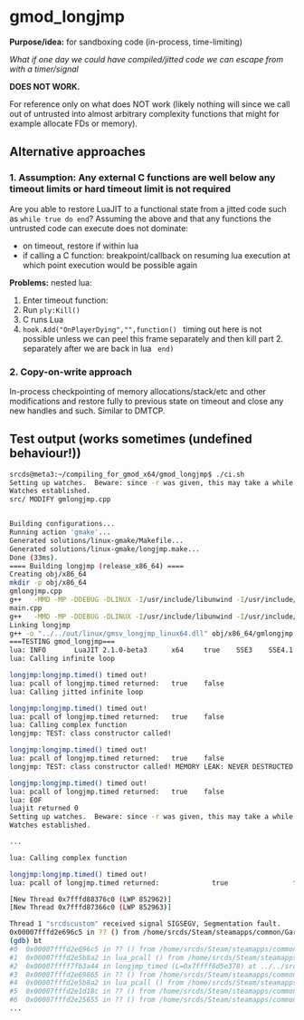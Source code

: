 # gmod_longjmp

**Purpose/idea:** for sandboxing code (in-process, time-limiting)

*What if one day we could have compiled/jitted code we can escape from with a timer/signal*

**DOES NOT WORK.**

For reference only on what does NOT work (likely nothing will since we call out of untrusted into almost arbitrary complexity functions that might for example allocate FDs or memory).

## Alternative approaches

### 1. Assumption: Any external C functions are well below any timeout limits or hard timeout limit is not required

Are you able to restore LuaJIT to a functional state from a jitted code such as `while true do end`?
Assuming the above and that any functions the untrusted code can execute does not dominate:
 - on timeout, restore if within lua
 - if calling a C function: breakpoint/callback on resuming lua execution at which point execution would be possible again
  
**Problems:** nested lua:
1. Enter timeout function:
2. Run `ply:Kill()` 
3. C runs Lua
4. `hook.Add("OnPlayerDying","",function() ` timing out here is not possible unless we can peel this frame separately and then kill part 2. separately after we are back in lua ` end)`

### 2. Copy-on-write approach

In-process checkpointing of memory allocations/stack/etc and other modifications and restore fully to previous state on timeout and close any new handles and such. Similar to DMTCP.


## Test output (works sometimes (undefined behaviour!))

```bash
srcds@meta3:~/compiling_for_gmod_x64/gmod_longjmp$ ./ci.sh
Setting up watches.  Beware: since -r was given, this may take a while!
Watches established.
src/ MODIFY gmlongjmp.cpp


Building configurations...
Running action 'gmake'...
Generated solutions/linux-gmake/Makefile...
Generated solutions/linux-gmake/longjmp.make...
Done (33ms).
==== Building longjmp (release_x86_64) ====
Creating obj/x86_64
mkdir -p obj/x86_64
gmlongjmp.cpp
g++   -MMD -MP -DDEBUG -DLINUX -I/usr/include/libunwind -I/usr/include/luajit-2.1 -I/usr/include/x86_64-linux-gnu/c++/10 -I/usr/include/c++/10 -I../../src -m64 -ffast-math -O0 -fPIC -g -msse -std=c++11 -fPIC -fpermissive  -o "obj/x86_64/gmlongjmp.o" -MF "obj/x86_64/gmlongjmp.d" -c "../../src/gmlongjmp.cpp"
main.cpp
g++   -MMD -MP -DDEBUG -DLINUX -I/usr/include/libunwind -I/usr/include/luajit-2.1 -I/usr/include/x86_64-linux-gnu/c++/10 -I/usr/include/c++/10 -I../../src -m64 -ffast-math -O0 -fPIC -g -msse -std=c++11 -fPIC -fpermissive  -o "obj/x86_64/main.o" -MF "obj/x86_64/main.d" -c "../../src/main.cpp"
Linking longjmp
g++ -o "../../out/linux/gmsv_longjmp_linux64.dll" obj/x86_64/gmlongjmp.o obj/x86_64/main.o    -L../../lib64/linux -L/usr/lib64 -m64 -shared -Wl,-soname=gmsv_longjmp_linux64.dll  -fPIC -lunwind -liberty -lpthread -lrt
===TESTING gmod_longjmp===
lua: INFO       LuaJIT 2.1.0-beta3      x64     true    SSE3    SSE4.1  fold    cse     dce     fwd     dse     narrow  loop    abc     sink    fuse
lua: Calling infinite loop

longjmp:longjmp.timed() timed out!
lua: pcall of longjmp.timed returned:   true    false
lua: Calling jitted infinite loop

longjmp:longjmp.timed() timed out!
lua: pcall of longjmp.timed returned:   true    false
lua: Calling complex function
longjmp: TEST: class constructor called!

longjmp:longjmp.timed() timed out!
lua: pcall of longjmp.timed returned:   true    false
longjmp: TEST: class constructor called! MEMORY LEAK: NEVER DESTRUCTED!!!!

longjmp:longjmp.timed() timed out!
lua: pcall of longjmp.timed returned:   true    false
lua: EOF
luajit returned 0
Setting up watches.  Beware: since -r was given, this may take a while!
Watches established.

```


```bash
...

lua: Calling complex function

longjmp:longjmp.timed() timed out!
lua: pcall of longjmp.timed returned:             true                false

[New Thread 0x7fffd88376c0 (LWP 852962)]
[New Thread 0x7fffd87366c0 (LWP 852963)]

Thread 1 "srcdscustom" received signal SIGSEGV, Segmentation fault.
0x00007fffd2e696c5 in ?? () from /home/srcds/Steam/steamapps/common/GarrysModDS/bin/linux64/lua_shared.so
(gdb) bt
#0  0x00007fffd2e696c5 in ?? () from /home/srcds/Steam/steamapps/common/GarrysModDS/bin/linux64/lua_shared.so
#1  0x00007fffd2e5b8a2 in lua_pcall () from /home/srcds/Steam/steamapps/common/GarrysModDS/bin/linux64/lua_shared.so
#2  0x00007ffff7fb3a44 in longjmp_timed (L=0x7ffff6d5e378) at ../../src/gmlongjmp.cpp:221
#3  0x00007fffd2e69865 in ?? () from /home/srcds/Steam/steamapps/common/GarrysModDS/bin/linux64/lua_shared.so
#4  0x00007fffd2e5b8a2 in lua_pcall () from /home/srcds/Steam/steamapps/common/GarrysModDS/bin/linux64/lua_shared.so
#5  0x00007fffd2e1d18c in ?? () from /home/srcds/Steam/steamapps/common/GarrysModDS/bin/linux64/lua_shared.so
#6  0x00007fffd2e25655 in ?? () from /home/srcds/Steam/steamapps/common/GarrysModDS/bin/linux64/lua_shared.so
...
```

